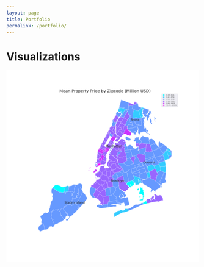 ```yaml
---
layout: page
title: Portfolio
permalink: /portfolio/
---
```


# Visualizations
![](assets/img/NYC.png)
